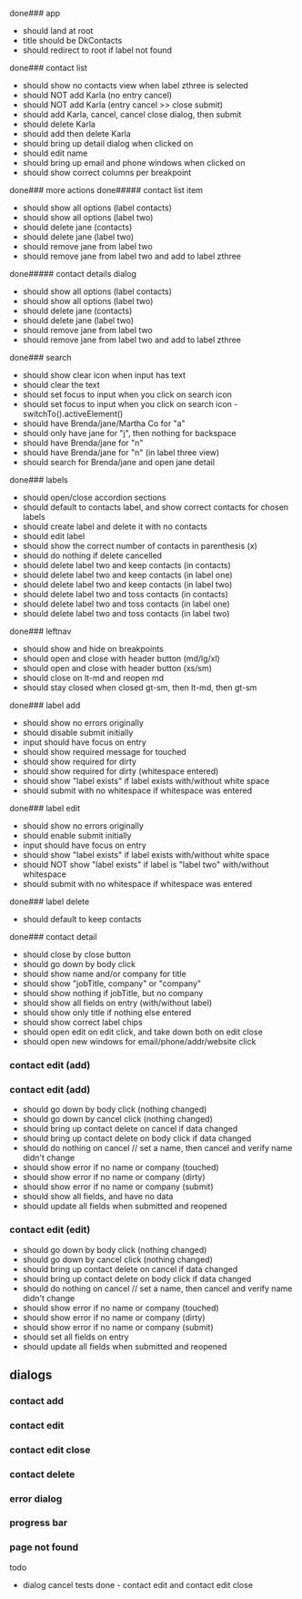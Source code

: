 
done### app
* should land at root
* title should be DkContacts
* should redirect to root if label not found

done### contact list
* should show no contacts view when label zthree is selected
* should NOT add Karla (no entry cancel)
* should NOT add Karla (entry cancel >> close submit)
* should add Karla, cancel, cancel close dialog, then submit
* should delete Karla
* should add then delete Karla
* should bring up detail dialog when clicked on
* should edit name
* should bring up email and phone windows when clicked on
* should show correct columns per breakpoint

done### more actions
done##### contact list item
* should show all options (label contacts)
* should show all options (label two)
* should delete jane (contacts)
* should delete jane (label two)
* should remove jane from label two
* should remove jane from label two and add to label zthree

done##### contact details dialog
* should show all options (label contacts)
* should show all options (label two)
* should delete jane (contacts)
* should delete jane (label two)
* should remove jane from label two
* should remove jane from label two and add to label zthree

done### search
* should show clear icon when input has text
* should clear the text
* should set focus to input when you click on search icon
* should set focus to input when you click on search icon - switchTo().activeElement()
* should have Brenda/jane/Martha Co for "a"
* should only have jane for "j", then nothing for backspace
* should have Brenda/jane for "n"
* should have Brenda/jane for "n" (in label three view)
* should search for Brenda/jane and open jane detail

 done### labels
* should open/close accordion sections
* should default to contacts label, and show correct contacts for chosen labels
* should create label and delete it with no contacts
* should edit label
* should show the correct number of contacts in parenthesis (x)
* should do nothing if delete cancelled
* should delete label two and keep contacts (in contacts)
* should delete label two and keep contacts (in label one)
* should delete label two and keep contacts (in label two)
* should delete label two and toss contacts (in contacts)
* should delete label two and toss contacts (in label one)
* should delete label two and toss contacts (in label two)

done### leftnav
* should show and hide on breakpoints
* should open and close with header button (md/lg/xl)
* should open and close with header button (xs/sm)
* should close on lt-md and reopen md
* should stay closed when closed gt-sm, then lt-md, then gt-sm

done### label add
* should show no errors originally
* should disable submit initially
* input should have focus on entry
* should show required message for touched
* should show required for dirty
* should show required for dirty (whitespace entered)
* should show "label exists" if label exists with/without white space
* should submit with no whitespace if whitespace was entered

done### label edit
* should show no errors originally
* should enable submit initially
* input should have focus on entry
* should show "label exists" if label exists with/without white space
* should NOT show "label exists" if label is "label two" with/without whitespace
* should submit with no whitespace if whitespace was entered

done### label delete
* should default to keep contacts

done### contact detail
* should close by close button
* should go down by body click
* should show name and/or company for title
* should show "jobTitle, company" or "company"
* should show nothing if jobTitle, but no company
* should show all fields on entry (with/without label)
* should show only title if nothing else entered
* should show correct label chips
* should open edit on edit click, and take down both on edit close
* should open new windows for email/phone/addr/website click

### contact edit (add) 

### contact edit (add) 
 * should go down by body click (nothing changed)
 * should go down by cancel click (nothing changed)
 * should bring up contact delete on cancel if data changed
 * should bring up contact delete on body click if data changed
* should do nothing on cancel // set a name, then cancel and verify name didn't change
* should show error if no name or company (touched)
* should show error if no name or company (dirty)
* should show error if no name or company (submit)
* should show all fields, and have no data
* should update all fields when submitted and reopened

### contact edit (edit) 
* should go down by body click (nothing changed)
* should go down by cancel click (nothing changed)
* should bring up contact delete on cancel if data changed
* should bring up contact delete on body click if data changed
* should do nothing on cancel // set a name, then cancel and verify name didn't change
* should show error if no name or company (touched)
* should show error if no name or company (dirty)
* should show error if no name or company (submit)
* should set all fields on entry
* should update all fields when submitted and reopened


## dialogs
### contact add
### contact edit 
### contact edit close
### contact delete 


### error dialog
### progress bar
### page not found


todo
* dialog cancel tests
done - contact edit and contact edit close

